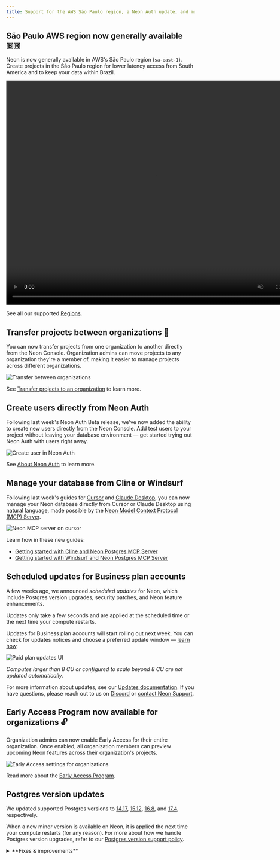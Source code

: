 ```yaml
---
title: Support for the AWS São Paulo region, a Neon Auth update, and more
---
```


## São Paulo AWS region now generally available 🇧🇷

Neon is now generally available in AWS's São Paulo region (`sa-east-1`). Create projects in the São Paulo region for lower latency access from South America and to keep your data within Brazil.

<video autoPlay playsInline muted loop width="800" height="600">
  <source type="video/mp4" src="/docs/relnotes/deploy-sao-paulo.mp4"/>
</video>

See all our supported [Regions](/docs/introduction/regions).

## Transfer projects between organizations 🔄

You can now transfer projects from one organization to another directly from the Neon Console. Organization admins can move projects to any organization they're a member of, making it easier to manage projects across different organizations.

![Transfer between organizations](/docs/relnotes/org_transfer.png)

See [Transfer projects to an organization](/docs/manage/orgs-project-transfer) to learn more.

## Create users directly from Neon Auth

Following last week's Neon Auth Beta release, we've now added the ability to create new users directly from the Neon Console. Add test users to your project without leaving your database environment — get started trying out Neon Auth with users right away.

![Create user in Neon Auth](/docs/guides/neon_auth_create_user.png)

See [About Neon Auth](/docs/guides/neon-auth) to learn more.

## Manage your database from Cline or Windsurf

Following last week's guides for [Cursor](/guides/cursor-mcp-neon) and [Claude Desktop](/guides/neon-mcp-server), you can now manage your Neon database directly from Cursor or Claude Desktop using natural language, made possible by the [Neon Model Context Protocol (MCP) Server](https://github.com/neondatabase/mcp-server-neon).

![Neon MCP server on cursor](/docs/relnotes/neon_cline.png)

Learn how in these new guides:

- [Getting started with Cline and Neon Postgres MCP Server](/guides/cline-mcp-neon)
- [Getting started with Windsurf and Neon Postgres MCP Server](/guides/windsurf-mcp-neon)

## Scheduled updates for Business plan accounts

A few weeks ago, we announced _scheduled updates_ for Neon, which include Postgres version upgrades, security patches, and Neon feature enhancements.

Updates only take a few seconds and are applied at the scheduled time or the next time your compute restarts.

Updates for Business plan accounts will start rolling out next week. You can check for updates notices and choose a preferred update window — [learn how](/docs/manage/updates#updates-on-paid-plans).

![Paid plan updates UI](/docs/manage/paid_plan_updates.png)

_Computes larger than 8 CU or configured to scale beyond 8 CU are not updated automatically._

For more information about updates, see our [Updates documentation](/docs/manage/updates). If you have questions, please reach out to us on [Discord](https://discord.gg/92vNTzKDGp) or [contact Neon Support](https://console.neon.tech/app/projects?modal=support).

## Early Access Program now available for organizations 🔓

Organization admins can now enable Early Access for their entire organization. Once enabled, all organization members can preview upcoming Neon features across their organization's projects.

![Early Access settings for organizations](/docs/relnotes/org_early_acces.png)

Read more about the [Early Access Program](/docs/introduction/early-access).

## Postgres version updates

We updated supported Postgres versions to [14.17](https://www.postgresql.org/docs/release/14.17/), [15.12](https://www.postgresql.org/docs/release/15.12/), [16.8](https://www.postgresql.org/docs/release/16.8/), and [17.4](https://www.postgresql.org/docs/release/17.4/), respectively.

When a new minor version is available on Neon, it is applied the next time your compute restarts (for any reason). For more about how we handle Postgres version upgrades, refer to our [Postgres version support policy](/docs/postgresql/postgres-version-policy).

<details>

<summary>**Fixes & improvements**</summary>

- **Neon Console**
  - **Improved concurrent operations in Console**

    Recent improvements to concurrency handling in the API are now reflected in the Console. Buttons and controls are only disabled when strictly necessary, making it easier to work with multiple branches and endpoints simultaneously.

  - Restricted Neon Auth installation and removal to organization admins only

- **Drizzle Studio update**

  We updated the Drizzle Studio integration that powers the **Tables** page in the Neon Console to version 1.0.15. For the latest improvements and fixes, see the [Neon Drizzle Studio Integration Changelog](https://github.com/neondatabase/neon-drizzle-studio-changelog/blob/main/CHANGELOG.md).

- **API Updates**

  Updated the `@neondatabase/api-client` package to include Neon Auth API endpoints

- **Neon serverless driver**

  Updated dependencies in the [Neon serverless driver](/docs/serverless/serverless-driver) to address security advisories. If you use the driver in your applications, we recommend updating it to the latest version.

- **Fixes**
  - Fixed performance issues with database and role operations by preventing duplicate API requests
  - Improved the **Restore** UI to preserve your selections when switching between restore options
  - Fixed an issue where connection strings could show the `postgres` role instead of Neon's `neondb_owner` when working with migrated databases
  - Fixed inconsistent storage usage reporting for free tier accounts, ensuring the Billing page now correctly shows total storage usage instead of GB-months

</details>
